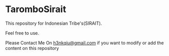 TaromboSirait
=============

This repository for Indonesian Tribe's(SIRAIT).

Feel free to use.

Please Contact Me On h3nkqiu@gmail.com if you want to modify or add the content on this repository
